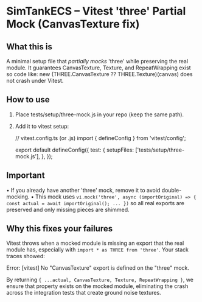 SimTankECS – Vitest 'three' Partial Mock (CanvasTexture fix)
===========================================================

What this is
------------
A minimal setup file that *partially mocks* 'three' while preserving the real
module. It guarantees CanvasTexture, Texture, and RepeatWrapping exist so code
like:
new (THREE.CanvasTexture ?? THREE.Texture)(canvas)
does not crash under Vitest.

How to use
----------
1) Place tests/setup/three-mock.js in your repo (keep the same path).
2) Add it to vitest setup:

   // vitest.config.ts (or .js)
   import { defineConfig } from 'vitest/config';

   export default defineConfig({
   test: {
   setupFiles: ['tests/setup/three-mock.js'],
   },
   });

Important
---------
• If you already have another 'three' mock, remove it to avoid double-mocking.
• This mock uses `vi.mock('three', async (importOriginal) => { const actual = await importOriginal(); ... })`
so all real exports are preserved and only missing pieces are shimmed.

Why this fixes your failures
----------------------------
Vitest throws when a mocked module is missing an export that the real module
has, especially with `import * as THREE from 'three'`. Your stack traces showed:

Error: [vitest] No "CanvasTexture" export is defined on the "three" mock.

By returning `{ ...actual, CanvasTexture, Texture, RepeatWrapping }`, we ensure
that property exists on the mocked module, eliminating the crash across the
integration tests that create ground noise textures.

